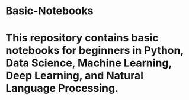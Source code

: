 # Basic-Notebooks
# This repository contains basic notebooks for beginners in Python, Data Science, Machine Learning, Deep Learning, and Natural Language Processing.
